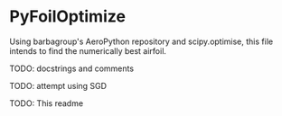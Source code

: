 # PyFoilOptimize
Using barbagroup's AeroPython repository and scipy.optimise, this file intends to find the numerically best airfoil. 

TODO: docstrings and comments 

TODO: attempt using SGD

TODO: This readme
